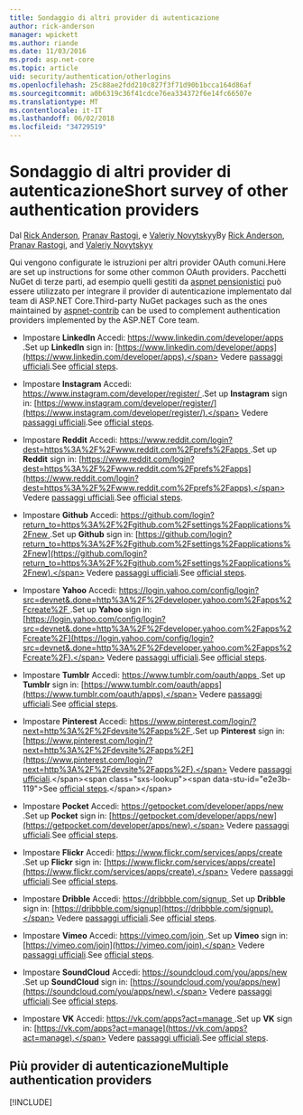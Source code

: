 ```yaml
---
title: Sondaggio di altri provider di autenticazione
author: rick-anderson
manager: wpickett
ms.author: riande
ms.date: 11/03/2016
ms.prod: asp.net-core
ms.topic: article
uid: security/authentication/otherlogins
ms.openlocfilehash: 25c88ae2fdd210c827f3f71d90b1bcca164d86af
ms.sourcegitcommit: a0b6319c36f41cdce76ea334372f6e14fc66507e
ms.translationtype: MT
ms.contentlocale: it-IT
ms.lasthandoff: 06/02/2018
ms.locfileid: "34729519"
---
```

# <a name="short-survey-of-other-authentication-providers"></a><span data-ttu-id="e2e3b-102">Sondaggio di altri provider di autenticazione</span><span class="sxs-lookup"><span data-stu-id="e2e3b-102">Short survey of other authentication providers</span></span>

<a name="security-authentication-other-logins"></a>

<span data-ttu-id="e2e3b-103">Dal [Rick Anderson](https://twitter.com/RickAndMSFT), [Pranav Rastogi](https://github.com/rustd), e [Valeriy Novytskyy](https://github.com/01binary)</span><span class="sxs-lookup"><span data-stu-id="e2e3b-103">By [Rick Anderson](https://twitter.com/RickAndMSFT), [Pranav Rastogi](https://github.com/rustd), and [Valeriy Novytskyy](https://github.com/01binary)</span></span>

<span data-ttu-id="e2e3b-104">Qui vengono configurate le istruzioni per altri provider OAuth comuni.</span><span class="sxs-lookup"><span data-stu-id="e2e3b-104">Here are set up instructions for some other common OAuth providers.</span></span> <span data-ttu-id="e2e3b-105">Pacchetti NuGet di terze parti, ad esempio quelli gestiti da [aspnet pensionistici](https://www.nuget.org/packages?q=owners%3Aaspnet-contrib+title%3AOAuth) può essere utilizzato per integrare il provider di autenticazione implementato dal team di ASP.NET Core.</span><span class="sxs-lookup"><span data-stu-id="e2e3b-105">Third-party NuGet packages such as the ones maintained by [aspnet-contrib](https://www.nuget.org/packages?q=owners%3Aaspnet-contrib+title%3AOAuth) can be used to complement authentication providers implemented by the ASP.NET Core team.</span></span>

* <span data-ttu-id="e2e3b-106">Impostare **LinkedIn** Accedi: [ https://www.linkedin.com/developer/apps ](https://www.linkedin.com/developer/apps).</span><span class="sxs-lookup"><span data-stu-id="e2e3b-106">Set up **LinkedIn** sign in: [https://www.linkedin.com/developer/apps](https://www.linkedin.com/developer/apps).</span></span> <span data-ttu-id="e2e3b-107">Vedere [passaggi ufficiali](https://developer.linkedin.com/docs/oauth2).</span><span class="sxs-lookup"><span data-stu-id="e2e3b-107">See [official steps](https://developer.linkedin.com/docs/oauth2).</span></span>

* <span data-ttu-id="e2e3b-108">Impostare **Instagram** Accedi: [ https://www.instagram.com/developer/register/ ](https://www.instagram.com/developer/register/).</span><span class="sxs-lookup"><span data-stu-id="e2e3b-108">Set up **Instagram** sign in: [https://www.instagram.com/developer/register/](https://www.instagram.com/developer/register/).</span></span> <span data-ttu-id="e2e3b-109">Vedere [passaggi ufficiali](https://www.instagram.com/developer/authentication/).</span><span class="sxs-lookup"><span data-stu-id="e2e3b-109">See [official steps](https://www.instagram.com/developer/authentication/).</span></span>

* <span data-ttu-id="e2e3b-110">Impostare **Reddit** Accedi: [ https://www.reddit.com/login?dest=https%3A%2F%2Fwww.reddit.com%2Fprefs%2Fapps ](https://www.reddit.com/login?dest=https%3A%2F%2Fwww.reddit.com%2Fprefs%2Fapps).</span><span class="sxs-lookup"><span data-stu-id="e2e3b-110">Set up **Reddit** sign in: [https://www.reddit.com/login?dest=https%3A%2F%2Fwww.reddit.com%2Fprefs%2Fapps](https://www.reddit.com/login?dest=https%3A%2F%2Fwww.reddit.com%2Fprefs%2Fapps).</span></span> <span data-ttu-id="e2e3b-111">Vedere [passaggi ufficiali](https://github.com/reddit/reddit/wiki/OAuth2-Quick-Start-Example).</span><span class="sxs-lookup"><span data-stu-id="e2e3b-111">See [official steps](https://github.com/reddit/reddit/wiki/OAuth2-Quick-Start-Example).</span></span>

* <span data-ttu-id="e2e3b-112">Impostare **Github** Accedi: [ https://github.com/login?return_to=https%3A%2F%2Fgithub.com%2Fsettings%2Fapplications%2Fnew ](https://github.com/login?return_to=https%3A%2F%2Fgithub.com%2Fsettings%2Fapplications%2Fnew).</span><span class="sxs-lookup"><span data-stu-id="e2e3b-112">Set up **Github** sign in: [https://github.com/login?return_to=https%3A%2F%2Fgithub.com%2Fsettings%2Fapplications%2Fnew](https://github.com/login?return_to=https%3A%2F%2Fgithub.com%2Fsettings%2Fapplications%2Fnew).</span></span> <span data-ttu-id="e2e3b-113">Vedere [passaggi ufficiali](https://developer.github.com/v3/oauth/).</span><span class="sxs-lookup"><span data-stu-id="e2e3b-113">See [official steps](https://developer.github.com/v3/oauth/).</span></span>

* <span data-ttu-id="e2e3b-114">Impostare **Yahoo** Accedi: [ https://login.yahoo.com/config/login?src=devnet&.done=http%3A%2F%2Fdeveloper.yahoo.com%2Fapps%2Fcreate%2F ](https://login.yahoo.com/config/login?src=devnet&.done=http%3A%2F%2Fdeveloper.yahoo.com%2Fapps%2Fcreate%2F).</span><span class="sxs-lookup"><span data-stu-id="e2e3b-114">Set up **Yahoo** sign in: [https://login.yahoo.com/config/login?src=devnet&.done=http%3A%2F%2Fdeveloper.yahoo.com%2Fapps%2Fcreate%2F](https://login.yahoo.com/config/login?src=devnet&.done=http%3A%2F%2Fdeveloper.yahoo.com%2Fapps%2Fcreate%2F).</span></span> <span data-ttu-id="e2e3b-115">Vedere [passaggi ufficiali](https://developer.yahoo.com/bbauth/user.html).</span><span class="sxs-lookup"><span data-stu-id="e2e3b-115">See [official steps](https://developer.yahoo.com/bbauth/user.html).</span></span>

* <span data-ttu-id="e2e3b-116">Impostare **Tumblr** Accedi: [ https://www.tumblr.com/oauth/apps ](https://www.tumblr.com/oauth/apps).</span><span class="sxs-lookup"><span data-stu-id="e2e3b-116">Set up **Tumblr** sign in: [https://www.tumblr.com/oauth/apps](https://www.tumblr.com/oauth/apps).</span></span> <span data-ttu-id="e2e3b-117">Vedere [passaggi ufficiali](https://www.tumblr.com/docs/api/v2#auth).</span><span class="sxs-lookup"><span data-stu-id="e2e3b-117">See [official steps](https://www.tumblr.com/docs/api/v2#auth).</span></span>

* <span data-ttu-id="e2e3b-118">Impostare **Pinterest** Accedi: [ https://www.pinterest.com/login/?next=http%3A%2F%2Fdevsite%2Fapps%2F ](https://www.pinterest.com/login/?next=http%3A%2F%2Fdevsite%2Fapps%2F).</span><span class="sxs-lookup"><span data-stu-id="e2e3b-118">Set up **Pinterest** sign in: [https://www.pinterest.com/login/?next=http%3A%2F%2Fdevsite%2Fapps%2F](https://www.pinterest.com/login/?next=http%3A%2F%2Fdevsite%2Fapps%2F).</span></span> <span data-ttu-id="e2e3b-119">Vedere [passaggi ufficiali](https://developers.pinterest.com/docs/api/overview/?).</span><span class="sxs-lookup"><span data-stu-id="e2e3b-119">See [official steps](https://developers.pinterest.com/docs/api/overview/?).</span></span>

* <span data-ttu-id="e2e3b-120">Impostare **Pocket** Accedi: [ https://getpocket.com/developer/apps/new ](https://getpocket.com/developer/apps/new).</span><span class="sxs-lookup"><span data-stu-id="e2e3b-120">Set up **Pocket** sign in: [https://getpocket.com/developer/apps/new](https://getpocket.com/developer/apps/new).</span></span> <span data-ttu-id="e2e3b-121">Vedere [passaggi ufficiali](https://getpocket.com/developer/docs/authentication).</span><span class="sxs-lookup"><span data-stu-id="e2e3b-121">See [official steps](https://getpocket.com/developer/docs/authentication).</span></span>

* <span data-ttu-id="e2e3b-122">Impostare **Flickr** Accedi: [ https://www.flickr.com/services/apps/create ](https://www.flickr.com/services/apps/create).</span><span class="sxs-lookup"><span data-stu-id="e2e3b-122">Set up **Flickr** sign in: [https://www.flickr.com/services/apps/create](https://www.flickr.com/services/apps/create).</span></span> <span data-ttu-id="e2e3b-123">Vedere [passaggi ufficiali](https://www.flickr.com/services/api/auth.oauth.html).</span><span class="sxs-lookup"><span data-stu-id="e2e3b-123">See [official steps](https://www.flickr.com/services/api/auth.oauth.html).</span></span>

* <span data-ttu-id="e2e3b-124">Impostare **Dribble** Accedi: [ https://dribbble.com/signup ](https://dribbble.com/signup).</span><span class="sxs-lookup"><span data-stu-id="e2e3b-124">Set up **Dribble** sign in: [https://dribbble.com/signup](https://dribbble.com/signup).</span></span> <span data-ttu-id="e2e3b-125">Vedere [passaggi ufficiali](http://developer.dribbble.com/v1/oauth/).</span><span class="sxs-lookup"><span data-stu-id="e2e3b-125">See [official steps](http://developer.dribbble.com/v1/oauth/).</span></span>

* <span data-ttu-id="e2e3b-126">Impostare **Vimeo** Accedi: [ https://vimeo.com/join ](https://vimeo.com/join).</span><span class="sxs-lookup"><span data-stu-id="e2e3b-126">Set up **Vimeo** sign in: [https://vimeo.com/join](https://vimeo.com/join).</span></span> <span data-ttu-id="e2e3b-127">Vedere [passaggi ufficiali](https://developer.vimeo.com/api/authentication).</span><span class="sxs-lookup"><span data-stu-id="e2e3b-127">See [official steps](https://developer.vimeo.com/api/authentication).</span></span>

* <span data-ttu-id="e2e3b-128">Impostare **SoundCloud** Accedi: [ https://soundcloud.com/you/apps/new ](https://soundcloud.com/you/apps/new).</span><span class="sxs-lookup"><span data-stu-id="e2e3b-128">Set up **SoundCloud** sign in: [https://soundcloud.com/you/apps/new](https://soundcloud.com/you/apps/new).</span></span> <span data-ttu-id="e2e3b-129">Vedere [passaggi ufficiali](https://developers.soundcloud.com/blog/we-love-oauth-2).</span><span class="sxs-lookup"><span data-stu-id="e2e3b-129">See [official steps](https://developers.soundcloud.com/blog/we-love-oauth-2).</span></span>

* <span data-ttu-id="e2e3b-130">Impostare **VK** Accedi: [ https://vk.com/apps?act=manage ](https://vk.com/apps?act=manage).</span><span class="sxs-lookup"><span data-stu-id="e2e3b-130">Set up **VK** sign in: [https://vk.com/apps?act=manage](https://vk.com/apps?act=manage).</span></span> <span data-ttu-id="e2e3b-131">Vedere [passaggi ufficiali](https://vk.com/pages?oid=-17680044&p=Authorizing_Sites).</span><span class="sxs-lookup"><span data-stu-id="e2e3b-131">See [official steps](https://vk.com/pages?oid=-17680044&p=Authorizing_Sites).</span></span>

## <a name="multiple-authentication-providers"></a><span data-ttu-id="e2e3b-132">Più provider di autenticazione</span><span class="sxs-lookup"><span data-stu-id="e2e3b-132">Multiple authentication providers</span></span>

[!INCLUDE[](~/includes/chain-auth-providers.md)]
